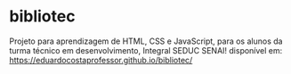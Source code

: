 # bibliotec
Projeto para aprendizagem de HTML, CSS e JavaScript, para os alunos da turma técnico em desenvolvimento, Integral SEDUC SENAI! disponível em: https://eduardocostaprofessor.github.io/bibliotec/
